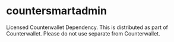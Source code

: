 countersmartadmin
=================

Licensed Counterwallet Dependency. This is distributed as part of Counterwallet. Please do not use separate from Counterwallet.
